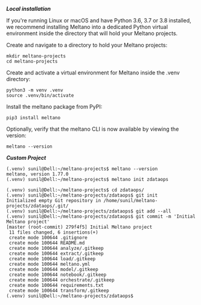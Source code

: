 ***Local installation***

If you're running Linux or macOS and have Python 3.6, 3.7 or 3.8 installed, we recommend installing Meltano into a dedicated Python virtual environment inside the directory that will hold your Meltano projects.

Create and navigate to a directory to hold your Meltano projects:
```
mkdir meltano-projects
cd meltano-projects
```
Create and activate a virtual environment for Meltano inside the .venv directory:
```
python3 -m venv .venv
source .venv/bin/activate
```
Install the meltano package from PyPI:
```
pip3 install meltano
```
Optionally, verify that the meltano CLI is now available by viewing the version:
```
meltano --version
```

***Custom Project***
```
(.venv) sunil@Dell:~/meltano-projects$ meltano --version
meltano, version 1.77.0
(.venv) sunil@Dell:~/meltano-projects$ meltano init zdataops

(.venv) sunil@Dell:~/meltano-projects$ cd zdataops/
(.venv) sunil@Dell:~/meltano-projects/zdataops$ git init
Initialized empty Git repository in /home/sunil/meltano-projects/zdataops/.git/
(.venv) sunil@Dell:~/meltano-projects/zdataops$ git add --all
(.venv) sunil@Dell:~/meltano-projects/zdataops$ git commit -m 'Initial Meltano project'
[master (root-commit) 279f4f5] Initial Meltano project
 11 files changed, 6 insertions(+)
 create mode 100644 .gitignore
 create mode 100644 README.md
 create mode 100644 analyze/.gitkeep
 create mode 100644 extract/.gitkeep
 create mode 100644 load/.gitkeep
 create mode 100644 meltano.yml
 create mode 100644 model/.gitkeep
 create mode 100644 notebook/.gitkeep
 create mode 100644 orchestrate/.gitkeep
 create mode 100644 requirements.txt
 create mode 100644 transform/.gitkeep
(.venv) sunil@Dell:~/meltano-projects/zdataops$
```

